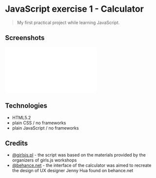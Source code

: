 # JavaScript exercise 1 - Calculator
> My first practical project while learning JavaScript.

## Screenshots
![Example screenshot](img/calculator_screenshot.img)

## Technologies
* HTML5.2
* plain CSS / no frameworks
* plain JavaScript / no frameworks

## Credits
* [@girlsjs.pl](https://girlsjs.pl) - the script was based on the materials provided by the organizers of girls.js workshops
* [@behance.net](https://www.behance.net/gallery/50151749/Daily-UI-004-Calculator) - the interface of the calculator was aimed to recreate the design of UX designer Jenny Hua found on behance.net
